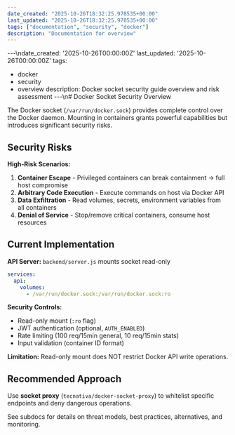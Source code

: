 ```yaml
---
date_created: "2025-10-26T18:32:25.978535+00:00"
last_updated: "2025-10-26T18:32:25.978535+00:00"
tags: ["documentation", "security", "docker"]
description: "Documentation for overview"
---
```


---\ndate_created: '2025-10-26T00:00:00Z'
last_updated: '2025-10-26T00:00:00Z'
tags:

- docker
- security
- overview
  description: Docker socket security guide overview and risk assessment
  ---\n# Docker Socket Security Overview

The Docker socket (`/var/run/docker.sock`) provides complete control over the Docker daemon. Mounting in containers grants powerful capabilities but introduces significant security risks.

## Security Risks

**High-Risk Scenarios:**

1. **Container Escape** - Privileged containers can break containment → full host compromise
2. **Arbitrary Code Execution** - Execute commands on host via Docker API
3. **Data Exfiltration** - Read volumes, secrets, environment variables from all containers
4. **Denial of Service** - Stop/remove critical containers, consume host resources

## Current Implementation

**API Server:** `backend/server.js` mounts socket read-only

```yaml
services:
  api:
    volumes:
      - /var/run/docker.sock:/var/run/docker.sock:ro
```

**Security Controls:**

- Read-only mount (`:ro` flag)
- JWT authentication (optional, `AUTH_ENABLED`)
- Rate limiting (100 req/15min general, 10 req/15min stats)
- Input validation (container ID format)

**Limitation:** Read-only mount does NOT restrict Docker API write operations.

## Recommended Approach

Use **socket proxy** (`tecnativa/docker-socket-proxy`) to whitelist specific endpoints and deny dangerous operations.

See subdocs for details on threat models, best practices, alternatives, and monitoring.

